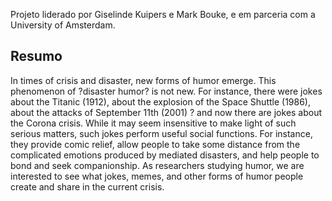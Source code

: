 Projeto liderado por Giselinde Kuipers e Mark Bouke, e em parceria com a University of Amsterdam.

## Resumo

In times of crisis and disaster, new forms of humor emerge. This phenomenon of ?disaster humor? is not new. For instance, there were jokes about the Titanic (1912), about the explosion of the Space Shuttle (1986), about the attacks of September 11th (2001) ? and now there are jokes about the Corona crisis. While it may seem insensitive to make light of such serious matters, such jokes perform useful social functions. For instance, they provide comic relief, allow people to take some distance from the complicated emotions produced by mediated disasters, and help people to bond and seek companionship. As researchers studying humor, we are interested to see what jokes, memes, and other forms of humor people create and share in the current crisis.

